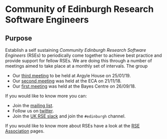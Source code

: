 # Community of Edinburgh Research Software Engineers

## Purpose

Establish a self sustaining *Community Edinburgh Research Software Engineers* (RSEs) to periodically come together to achieve best  practice and provide support for fellow RSEs. We are doing this through a number of meetings aimed to take place at a monthly set of intervals. The group

* Our [third meeting](https://cerse.github.io/2019-01-25-ArgyleHouse/) to be held at Argyle House on 25/01/19.
* Our [second meeting](https://cerse.github.io/2018-11-21-ECA/) was held at the ECA on 21/11/18.
* Our [first meeting](https://cerse.github.io/2018-09-26-bootstrap/) was held at the Bayes Centre on 26/09/18.

If you would like to know more you can:

* Join the [mailing list](https://www.jiscmail.ac.uk/cgi-bin/webadmin?A0=ED-RSE-COMMUNITY).
* Follow us on [twitter](https://twitter.com/cerse7).
* Join the [UK RSE slack](https://ukrse.slack.com/) and join the `#edinburgh` channel.

If you would like to know more about RSEs have a look at the [RSE Association](https://rse.ac.uk/) pages.

